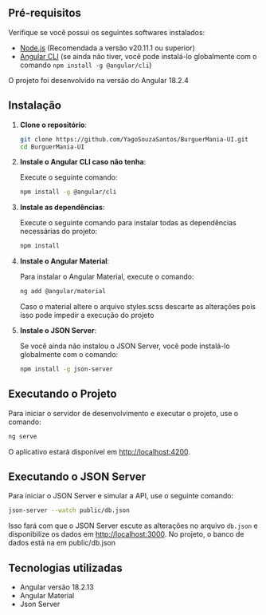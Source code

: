 ## Pré-requisitos

Verifique se você possui os seguintes softwares instalados:

- [Node.js](https://nodejs.org/) (Recomendada a versão v20.11.1 ou superior)
- [Angular CLI](https://angular.io/cli) (se ainda não tiver, você pode instalá-lo globalmente com o comando `npm install -g @angular/cli`)

O projeto foi desenvolvido na versão do Angular 18.2.4

## Instalação

1. **Clone o repositório**:

   ```bash
   git clone https://github.com/YagoSouzaSantos/BurguerMania-UI.git
   cd BurguerMania-UI
   ```

2. **Instale o Angular CLI caso não tenha**:

   Execute o seguinte comando:

   ```bash
   npm install -g @angular/cli
   ```
   
2. **Instale as dependências**:

   Execute o seguinte comando para instalar todas as dependências necessárias do projeto:

   ```bash
   npm install
   ```

3. **Instale o Angular Material**:

   Para instalar o Angular Material, execute o comando:

   ```bash
   ng add @angular/material
   ```

   Caso o material altere o arquivo styles.scss descarte as alterações pois isso pode impedir a execução do projeto

4. **Instale o JSON Server**:

   Se você ainda não instalou o JSON Server, você pode instalá-lo globalmente com o comando:

   ```bash
   npm install -g json-server
   ```

## Executando o Projeto

Para iniciar o servidor de desenvolvimento e executar o projeto, use o comando:

```bash
ng serve
```

O aplicativo estará disponível em [http://localhost:4200](http://localhost:4200).

## Executando o JSON Server

Para iniciar o JSON Server e simular a API, use o seguinte comando:

```bash
json-server --watch public/db.json
```

Isso fará com que o JSON Server escute as alterações no arquivo `db.json` e disponibilize os dados em [http://localhost:3000](http://localhost:3000).
No projeto, o banco de dados está na em public/db.json

## Tecnologias utilizadas
- Angular versão 18.2.13
- Angular Material
- Json Server
